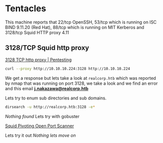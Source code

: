 
# Tentacles

This machine reports that 22/tcp OpenSSH, 53/tcp which is running on ISC BIND 9.11.20 (Red Hat),
88/tcp which is running on MIT Kerberos and 3128/tcp Squid HTTP proxy 4.11

## 3128/TCP Squid http proxy

[3128 TCP http proxy | Pentesting](https://book.hacktricks.xyz/network-services-pentesting/3128-pentesting-squid)

```bash
curl --proxy http://10.10.10.224:3128 http://10.10.10.224
```
We get a response but lets take a look at `realcorp.htb` which was reported by nmap that was running on
port 3128, we take a look and we find an error and this email **j.nakazawa@realcorp.htb**


Lets try to enum sub directories and sub domains.

```bash
dirsearch -u http://realcorp.htb:3128 -e*
```
*Nothing found* Lets try with gobuster

[Squid Pivoting Open Port Scanner](https://github.com/aancw/spose.git)

Lets try it out *Nothing lets move on*
